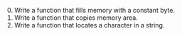 0. Write a function that fills memory with a constant byte.
1. Write a function that copies memory area.
 2. Write a function that locates a character in a string.
